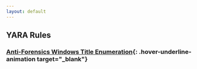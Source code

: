 ```yaml
---
layout: default
---
```


## <i class="fa-solid fa-kitchen-set" style="color:#191970" aria-hidden="true"></i> YARA Rules

### **[Anti-Forensics Windows Title Enumeration](https://github.com/gaterunner341/YaraRules/tree/main/Anti_Forensics_Window_Enumeration){: .hover-underline-animation target="_blank"}** <i class="fa-solid fa-magnifying-glass" style="color:#191970" aria-hidden="true"></i>